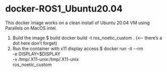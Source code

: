 # docker-ROS1_Ubuntu20.04
This docker image works on a clean install of Ubuntu 20.04 VM using Parallels on MacOS intel.

1. Build the image
	$ build docker build -t ros_noetic_custom .   (<— there’s a dot here don’t forget)
2. Run the container with x11 display access
	$ docker run -it --rm \
  -e DISPLAY=$DISPLAY \
  -v /tmp/.X11-unix:/tmp/.X11-unix \
  ros_noetic_custom
